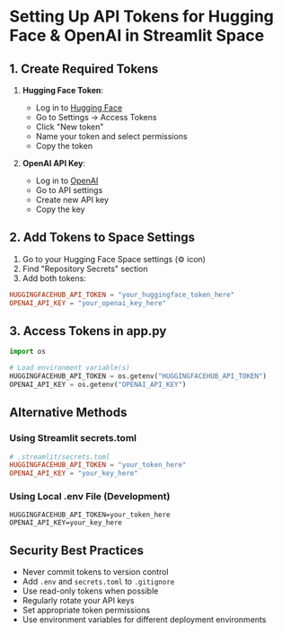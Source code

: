 # Setting Up API Tokens for Hugging Face & OpenAI in Streamlit Space

## 1. Create Required Tokens
1. **Hugging Face Token**:
   - Log in to [Hugging Face](https://huggingface.co)
   - Go to Settings → Access Tokens
   - Click "New token"
   - Name your token and select permissions
   - Copy the token

2. **OpenAI API Key**:
   - Log in to [OpenAI](https://platform.openai.com)
   - Go to API settings
   - Create new API key
   - Copy the key

## 2. Add Tokens to Space Settings
1. Go to your Hugging Face Space settings (⚙️ icon)
2. Find "Repository Secrets" section
3. Add both tokens:
```toml
HUGGINGFACEHUB_API_TOKEN = "your_huggingface_token_here"
OPENAI_API_KEY = "your_openai_key_here"
```

## 3. Access Tokens in app.py

```python
import os

# Load environment variable(s)
HUGGINGFACEHUB_API_TOKEN = os.getenv("HUGGINGFACEHUB_API_TOKEN")
OPENAI_API_KEY = os.getenv("OPENAI_API_KEY")
```

## Alternative Methods
### Using Streamlit secrets.toml
```toml
# .streamlit/secrets.toml
HUGGINGFACEHUB_API_TOKEN = "your_token_here"
OPENAI_API_KEY = "your_key_here"
```

### Using Local .env File (Development)
```plaintext
HUGGINGFACEHUB_API_TOKEN=your_token_here
OPENAI_API_KEY=your_key_here
```

## Security Best Practices
- Never commit tokens to version control
- Add `.env` and `secrets.toml` to `.gitignore`
- Use read-only tokens when possible
- Regularly rotate your API keys
- Set appropriate token permissions
- Use environment variables for different deployment environments
